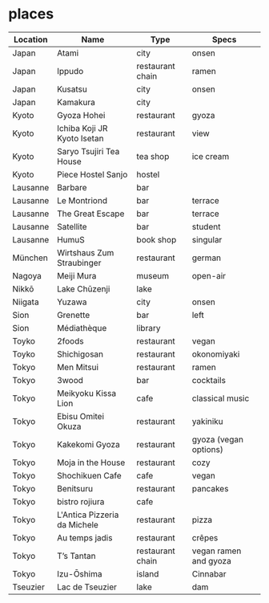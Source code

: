 # places

| Location | Name                         | Type             | Specs                 |
| -------- | ---------------------------- | ---------------- | --------------------- |
| Japan    | Atami                        | city             | onsen                 |
| Japan    | Ippudo                       | restaurant chain | ramen                 |
| Japan    | Kusatsu                      | city             | onsen                 |
| Japan    | Kamakura                     | city             |                       |
| Kyoto    | Gyoza Hohei                  | restaurant       | gyoza                 |
| Kyoto    | Ichiba Koji JR Kyoto Isetan  | restaurant       | view                  |
| Kyoto    | Saryo Tsujiri Tea House      | tea shop         | ice cream             |
| Kyoto    | Piece Hostel Sanjo           | hostel           |                       |
| Lausanne | Barbare                      | bar              |                       |
| Lausanne | Le Montriond                 | bar              | terrace               |
| Lausanne | The Great Escape             | bar              | terrace               |
| Lausanne | Satellite                    | bar              | student               |
| Lausanne | HumuS                        | book shop        | singular              |
| München  | Wirtshaus Zum Straubinger    | restaurant       | german                |
| Nagoya   | Meiji Mura                   | museum           | open-air              |
| Nikkō    | Lake Chūzenji                | lake             |                       |
| Niigata  | Yuzawa                       | city             | onsen                 |
| Sion     | Grenette                     | bar              | left                  |
| Sion     | Médiathèque                  | library          |                       |
| Toyko    | 2foods                       | restaurant       | vegan                 |
| Toyko    | Shichigosan                  | restaurant       | okonomiyaki           |
| Tokyo    | Men Mitsui                   | restaurant       | ramen                 |
| Tokyo    | 3wood                        | bar              | cocktails             |
| Tokyo    | Meikyoku Kissa Lion          | cafe             | classical music       |
| Tokyo    | Ebisu Omitei Okuza           | restaurant       | yakiniku              |
| Tokyo    | Kakekomi Gyoza               | restaurant       | gyoza (vegan options) |
| Tokyo    | Moja in the House            | restaurant       | cozy                  |
| Tokyo    | Shochikuen Cafe              | cafe             | vegan                 |
| Tokyo    | Benitsuru                    | restaurant       | pancakes              |
| Tokyo    | bistro rojiura               | cafe             |                       |
| Tokyo    | L'Antica Pizzeria da Michele | restaurant       | pizza                 |
| Tokyo    | Au temps jadis               | restaurant       | crêpes                |
| Tokyo    | T’s Tantan                   | restaurant chain | vegan ramen and gyoza |
| Tokyo    | Izu-Ōshima                   | island           | Cinnabar              |
| Tseuzier | Lac de Tseuzier              | lake             | dam                   |
